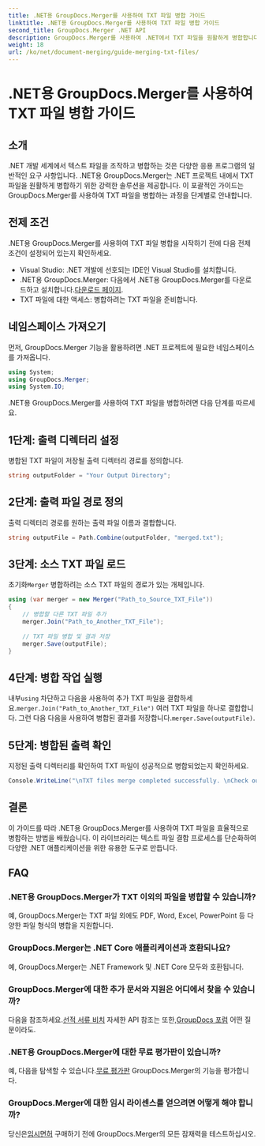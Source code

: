 ```yaml
---
title: .NET용 GroupDocs.Merger를 사용하여 TXT 파일 병합 가이드
linktitle: .NET용 GroupDocs.Merger를 사용하여 TXT 파일 병합 가이드
second_title: GroupDocs.Merger .NET API
description: GroupDocs.Merger를 사용하여 .NET에서 TXT 파일을 원활하게 병합합니다. 개발자를 위한 단계별 가이드. 문서 및 지원이 가능합니다.
weight: 18
url: /ko/net/document-merging/guide-merging-txt-files/
---
```


# .NET용 GroupDocs.Merger를 사용하여 TXT 파일 병합 가이드

## 소개
.NET 개발 세계에서 텍스트 파일을 조작하고 병합하는 것은 다양한 응용 프로그램의 일반적인 요구 사항입니다. .NET용 GroupDocs.Merger는 .NET 프로젝트 내에서 TXT 파일을 원활하게 병합하기 위한 강력한 솔루션을 제공합니다. 이 포괄적인 가이드는 GroupDocs.Merger를 사용하여 TXT 파일을 병합하는 과정을 단계별로 안내합니다.
## 전제 조건
.NET용 GroupDocs.Merger를 사용하여 TXT 파일 병합을 시작하기 전에 다음 전제 조건이 설정되어 있는지 확인하세요.
- Visual Studio: .NET 개발에 선호되는 IDE인 Visual Studio를 설치합니다.
-  .NET용 GroupDocs.Merger: 다음에서 .NET용 GroupDocs.Merger를 다운로드하고 설치합니다.[다운로드 페이지](https://releases.groupdocs.com/merger/net/).
- TXT 파일에 대한 액세스: 병합하려는 TXT 파일을 준비합니다.

## 네임스페이스 가져오기
먼저, GroupDocs.Merger 기능을 활용하려면 .NET 프로젝트에 필요한 네임스페이스를 가져옵니다.
```csharp
using System; 
using GroupDocs.Merger;
using System.IO;
```

.NET용 GroupDocs.Merger를 사용하여 TXT 파일을 병합하려면 다음 단계를 따르세요.
## 1단계: 출력 디렉터리 설정
병합된 TXT 파일이 저장될 출력 디렉터리 경로를 정의합니다.
```csharp
string outputFolder = "Your Output Directory";
```
## 2단계: 출력 파일 경로 정의
출력 디렉터리 경로를 원하는 출력 파일 이름과 결합합니다.
```csharp
string outputFile = Path.Combine(outputFolder, "merged.txt");
```
## 3단계: 소스 TXT 파일 로드
 초기화`Merger` 병합하려는 소스 TXT 파일의 경로가 있는 개체입니다.
```csharp
using (var merger = new Merger("Path_to_Source_TXT_File"))
{
    // 병합할 다른 TXT 파일 추가
    merger.Join("Path_to_Another_TXT_File");
    
    // TXT 파일 병합 및 결과 저장
    merger.Save(outputFile);
}
```
## 4단계: 병합 작업 실행
 내부`using` 차단하고 다음을 사용하여 추가 TXT 파일을 결합하세요.`merger.Join("Path_to_Another_TXT_File")` 여러 TXT 파일을 하나로 결합합니다. 그런 다음 다음을 사용하여 병합된 결과를 저장합니다.`merger.Save(outputFile)`.
## 5단계: 병합된 출력 확인
지정된 출력 디렉터리를 확인하여 TXT 파일이 성공적으로 병합되었는지 확인하세요.
```csharp
Console.WriteLine("\nTXT files merge completed successfully. \nCheck output in {0}", outputFolder);
```

## 결론
이 가이드를 따라 .NET용 GroupDocs.Merger를 사용하여 TXT 파일을 효율적으로 병합하는 방법을 배웠습니다. 이 라이브러리는 텍스트 파일 결합 프로세스를 단순화하여 다양한 .NET 애플리케이션을 위한 유용한 도구로 만듭니다.

## FAQ
### .NET용 GroupDocs.Merger가 TXT 이외의 파일을 병합할 수 있습니까?
예, GroupDocs.Merger는 TXT 파일 외에도 PDF, Word, Excel, PowerPoint 등 다양한 파일 형식의 병합을 지원합니다.
### GroupDocs.Merger는 .NET Core 애플리케이션과 호환되나요?
예, GroupDocs.Merger는 .NET Framework 및 .NET Core 모두와 호환됩니다.
### GroupDocs.Merger에 대한 추가 문서와 지원은 어디에서 찾을 수 있습니까?
 다음을 참조하세요.[선적 서류 비치](https://tutorials.groupdocs.com/merger/net/) 자세한 API 참조는 또한,[GroupDocs 포럼](https://forum.groupdocs.com/c/merger/32) 어떤 질문이라도.
### .NET용 GroupDocs.Merger에 대한 무료 평가판이 있습니까?
 예, 다음을 탐색할 수 있습니다.[무료 평가판](https://releases.groupdocs.com/) GroupDocs.Merger의 기능을 평가합니다.
### GroupDocs.Merger에 대한 임시 라이센스를 얻으려면 어떻게 해야 합니까?
 당신은[임시면허](https://purchase.groupdocs.com/temporary-license/) 구매하기 전에 GroupDocs.Merger의 모든 잠재력을 테스트하십시오.